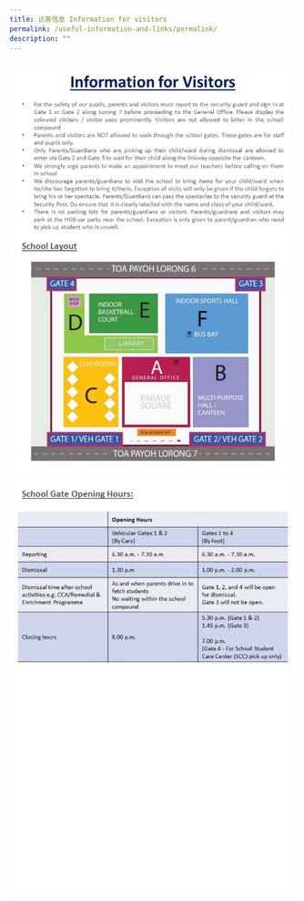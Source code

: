 ```yaml
---
title: 访客信息 Information for visitors
permalink: /useful-information-and-links/permalink/
description: ""
---
```

![](/images/Visitor%20Information%201.jpg)![](/images/Visitor%20Information%202.jpg)